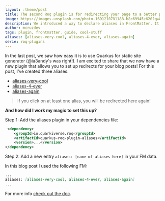 ```yaml
---
layout: :theme/post
title: The second Roq plugin is for redirecting your page to a better place!
image: https://images.unsplash.com/photo-1691210781188-b8c69945e620?q=80&w=1899&auto=format&fit=crop&ixlib=rb-4.0.3&ixid=M3wxMjA3fDB8MHxwaG90by1wYWdlfHx8fGVufDB8fHx8fA%3D%3D
description: We introduced a way to declare aliases in FrontMatter. It is now easy create redirections to your blog posts!
author: mcruzdev
tags: plugin, frontmatter, guide, cool-stuff
aliases: [aliases-very-cool, aliases-4-ever, aliases-again]
serie: roq-plugins
---
```


In the last post, we saw how easy it is to use Quarkus for static site generator (@ia3andy's was right!). I am excited to share that we now have a new plugin that allows you to set up redirects for your blog posts! For this post, I've created three aliases.

- [aliases-very-cool](<{site.url('/aliases-very-cool')}>)
- [aliases-4-ever](<{site.url('/aliases-4-ever')}>)
- [aliases-again](<{site.url('/aliases-again')}>)

> If you click on at least one alias, you will be redirected here again!

**And how did I work my magic to set this up?**

Step 1: Add the aliases plugin in your dependencies file:

```xml
 <dependency>
    <groupId>io.quarkiverse.roq</groupId>
    <artifactId>quarkus-roq-plugin-aliases</artifactId>
    <version>...</version>
</dependency>
```

Step 2: Add a new entry `aliases: [name-of-aliases-here]` in your FM data.

In this blog post I used the following FM:

```markdown
...
aliases: [aliases-very-cool, aliases-4-ever, aliases-again]
...
```

For more info [check out the doc](https://docs.quarkiverse.io/quarkus-roq/dev/quarkus-roq-plugins.html#_roq_plugin_aliases).
